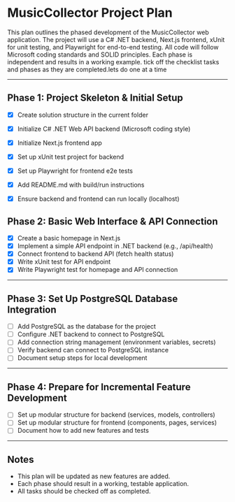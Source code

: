 # MusicCollector Project Plan

This plan outlines the phased development of the MusicCollector web application. The project will use a C# .NET backend, Next.js frontend, xUnit for unit testing, and Playwright for end-to-end testing. All code will follow Microsoft coding standards and SOLID principles. Each phase is independent and results in a working example. tick off the checklist tasks and phases as they are completed.lets do one at a time

---

## Phase 1: Project Skeleton & Initial Setup

 - [x] Create solution structure in the current folder
 - [x] Initialize C# .NET Web API backend (Microsoft coding style)
 - [x] Initialize Next.js frontend app
 - [x] Set up xUnit test project for backend
 - [x] Set up Playwright for frontend e2e tests
 - [x] Add README.md with build/run instructions
- [x] Ensure backend and frontend can run locally (localhost)


## Phase 2: Basic Web Interface & API Connection

- [x] Create a basic homepage in Next.js
- [x] Implement a simple API endpoint in .NET backend (e.g., /api/health)
- [x] Connect frontend to backend API (fetch health status)
- [x] Write xUnit test for API endpoint
- [x] Write Playwright test for homepage and API connection

---

## Phase 3: Set Up PostgreSQL Database Integration

- [ ] Add PostgreSQL as the database for the project
- [ ] Configure .NET backend to connect to PostgreSQL
- [ ] Add connection string management (environment variables, secrets)
- [ ] Verify backend can connect to PostgreSQL instance
- [ ] Document setup steps for local development

---

## Phase 4: Prepare for Incremental Feature Development

- [ ] Set up modular structure for backend (services, models, controllers)
- [ ] Set up modular structure for frontend (components, pages, services)
- [ ] Document how to add new features and tests

---

## Notes
- This plan will be updated as new features are added.
- Each phase should result in a working, testable application.
- All tasks should be checked off as completed.
